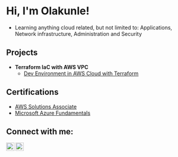 <h1>Hi, I'm Olakunle! </h1>

- Learning anything cloud related, but not limited to: Applications, Network infrastructure, Administration and Security

<h2>Projects</h2>

- <b>Terraform IaC with AWS VPC</b>
  - [Dev Environment in AWS Cloud with Terraform](https://github.com/lo704/aws_dev_env)

<h2>Certifications</h2>

- [AWS Solutions Associate](https://www.credly.com/earner/earned/badge/a3f2cbe6-6507-4d81-a064-e294e4fe8206)
- [Microsoft Azure Fundamentals](https://www.credly.com/earner/earned/badge/86ee484b-ba75-421d-b73a-135af2462cd6)

<h2>Connect with me:</h2>

[<img align="left" alt="lo704 | Twitter" width="22px" src="https://cdn.jsdelivr.net/npm/simple-icons@v3/icons/twitter.svg" />][twitter]
[<img align="left" alt="lo704 | LinkedIn" width="22px" src="https://cdn.jsdelivr.net/npm/simple-icons@v3/icons/linkedin.svg" />][linkedin]

[twitter]: https://twitter.com/dnxgen
[linkedin]: https://www.linkedin.com/in/olakunle-l-b490688a/

<!--
**lo704/lo704** is a ✨ _special_ ✨ repository because its `README.md` (this file) appears on your GitHub profile.

Here are some ideas to get you started:

- 🔭 I’m currently working on ...
- 🌱 I’m currently learning ...
- 👯 I’m looking to collaborate on ...
- 🤔 I’m looking for help with ...
- 💬 Ask me about ...
- 📫 How to reach me: ...
- 😄 Pronouns: ...
- ⚡ Fun fact: ...
-->
